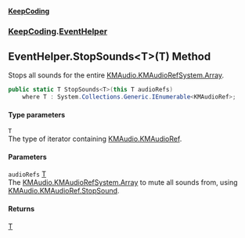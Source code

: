 #### [KeepCoding](index.md 'index')
### [KeepCoding](KeepCoding.md 'KeepCoding').[EventHelper](EventHelper.md 'KeepCoding.EventHelper')
## EventHelper.StopSounds&lt;T&gt;(T) Method
Stops all sounds for the entire [KMAudio.KMAudioRef](https://docs.microsoft.com/en-us/dotnet/api/KMAudio.KMAudioRef 'KMAudio.KMAudioRef')[System.Array](https://docs.microsoft.com/en-us/dotnet/api/System.Array 'System.Array').  
```csharp
public static T StopSounds<T>(this T audioRefs)
    where T : System.Collections.Generic.IEnumerable<KMAudioRef>;
```
#### Type parameters
<a name='KeepCoding.EventHelper.StopSounds.T.(T).T'></a>
`T`  
The type of iterator containing [KMAudio.KMAudioRef](https://docs.microsoft.com/en-us/dotnet/api/KMAudio.KMAudioRef 'KMAudio.KMAudioRef').
  
#### Parameters
<a name='KeepCoding.EventHelper.StopSounds.T.(T).audioRefs'></a>
`audioRefs` [T](EventHelper.StopSounds.kXwq2kh3sq5cPTMnZgmkPw.md#KeepCoding.EventHelper.StopSounds.T.(T).T 'KeepCoding.EventHelper.StopSounds&lt;T&gt;(T).T')  
The [KMAudio.KMAudioRef](https://docs.microsoft.com/en-us/dotnet/api/KMAudio.KMAudioRef 'KMAudio.KMAudioRef')[System.Array](https://docs.microsoft.com/en-us/dotnet/api/System.Array 'System.Array') to mute all sounds from, using [KMAudio.KMAudioRef.StopSound](https://docs.microsoft.com/en-us/dotnet/api/KMAudio.KMAudioRef.StopSound 'KMAudio.KMAudioRef.StopSound').
  
#### Returns
[T](EventHelper.StopSounds.kXwq2kh3sq5cPTMnZgmkPw.md#KeepCoding.EventHelper.StopSounds.T.(T).T 'KeepCoding.EventHelper.StopSounds&lt;T&gt;(T).T')  
